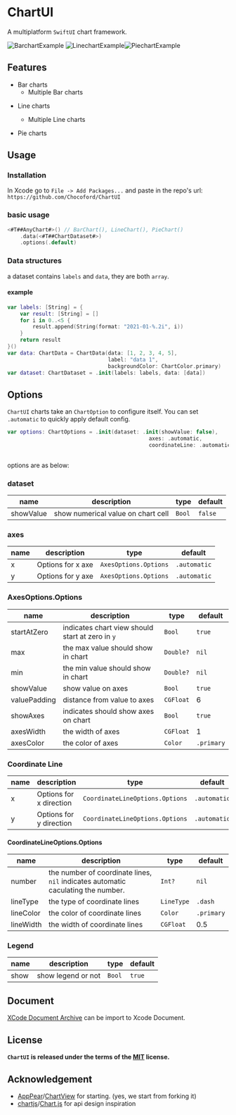 # ChartUI

A multiplatform `SwiftUI` chart framework.

![BarchartExample](assets/README/BarchartExample.gif) ![LinechartExample](assets/README/LinechartExample.gif)![PiechartExample](assets/README/PiechartExample.gif) 

## Features

* Bar charts
  * Multiple Bar charts


- Line charts
  - Multiple Line charts

- Pie charts



## Usage

### Installation

In Xcode go to `File -> Add Packages...` and paste in the repo's url: `https://github.com/Chocoford/ChartUI`

### basic usage

```swift
<#T##AnyChart#>() // BarChart(), LineChart(), PieChart()
    .data(<#T##ChartDataset#>)
    .options(.default)
```

### Data structures

a dataset contains `labels` and `data`, they are both `array`.

#### example

```swift
var labels: [String] = {
    var result: [String] = []
    for i in 0..<5 {
        result.append(String(format: "2021-01-%.2i", i))
    }
    return result
}()
var data: ChartData = ChartData(data: [1, 2, 3, 4, 5],
                                label: "data 1",
                                backgroundColor: ChartColor.primary)
var dataset: ChartDataset = .init(labels: labels, data: [data])
```

## Options

`ChartUI` charts take an `ChartOption` to configure itself. You can set `.automatic` to quickly apply default config.

```swift
var options: ChartOptions = .init(dataset: .init(showValue: false),
                                             axes: .automatic,
                                             coordinateLine: .automatic) 
																						 // legend is default to `.automatic`
```

options are as below:

### dataset

| name      | description                        | type   | default |
| --------- | ---------------------------------- | ------ | ------- |
| showValue | show numerical value on chart cell | `Bool` | `false` |

### axes

| name | description       | type                  | default      |
| ---- | ----------------- | --------------------- | ------------ |
| x    | Options for x axe | `AxesOptions.Options` | `.automatic` |
| y    | Options for y axe | `AxesOptions.Options` | `.automatic` |

### AxesOptions.Options

| name         | description                                      | type      | default    |
| ------------ | ------------------------------------------------ | --------- | ---------- |
| startAtZero  | indicates chart view should start at zero in `y` | `Bool`    | `true`     |
| max          | the max value should show in chart               | `Double?` | `nil`      |
| min          | the min value should show in chart               | `Double?` | `nil`      |
| showValue    | show value on axes                               | `Bool`    | `true`     |
| valuePadding | distance from value to axes                      | `CGFloat` | 6          |
| showAxes     | indicates should show axes on chart              | `Bool`    | `true`     |
| axesWidth    | the width of axes                                | `CGFloat` | 1          |
| axesColor    | the color of axes                                | `Color`   | `.primary` |

### Coordinate Line

| name | description             | type                            | default      |
| ---- | ----------------------- | ------------------------------- | ------------ |
| x    | Options for x direction | `CoordinateLineOptions.Options` | `.automatic` |
| y    | Options for y direction | `CoordinateLineOptions.Options` | `.automatic` |

#### CoordinateLineOptions.Options

| name      | description                                                  | type       | default    |
| --------- | ------------------------------------------------------------ | ---------- | ---------- |
| number    | the number of coordinate lines, `nil` indicates automatic caculating the number. | `Int?`     | `nil`      |
| lineType  | the type of coordinate lines                                 | `LineType` | `.dash`    |
| lineColor | the color of coordinate lines                                | `Color`    | `.primary` |
| lineWidth | the width of coordinate lines                                | `CGFloat`  | 0.5        |

### Legend

| name | description        | type   | default |
| ---- | ------------------ | ------ | ------- |
| show | show legend or not | `Bool` | `true`  |

## Document

[XCode Document Archive](assets/README/ChartUI.doccarchive) can be import to Xcode Document.

## License

**`ChartUI` is released under the terms of the [MIT](./LICENSE) license.**

## Acknowledgement

* [AppPear](https://github.com/AppPear)/[ChartView](https://github.com/AppPear/ChartView) for starting. (yes, we start from forking it)
* [chartjs](https://github.com/chartjs)/[Chart.js](https://github.com/chartjs/Chart.js) for api design inspiration

